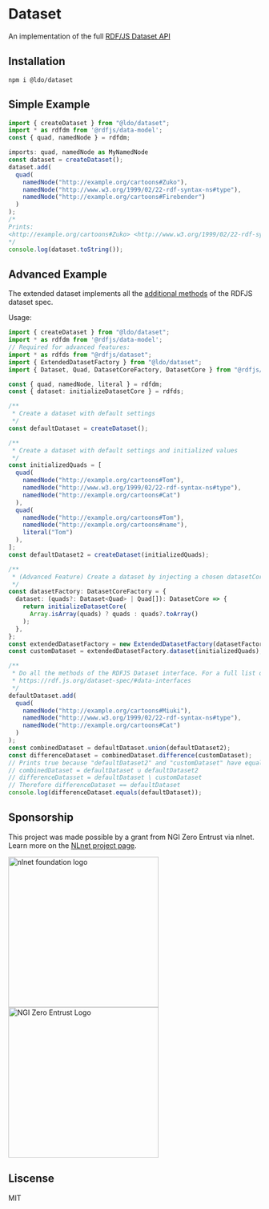 # Dataset

An implementation of the full [RDF/JS Dataset API](https://rdf.js.org/dataset-spec/)

## Installation

```
npm i @ldo/dataset
```

## Simple Example

```typescript
import { createDataset } from "@ldo/dataset";
import * as rdfdm from '@rdfjs/data-model';
const { quad, namedNode } = rdfdm;

imports: quad, namedNode as MyNamedNode
const dataset = createDataset();
dataset.add(
  quad(
    namedNode("http://example.org/cartoons#Zuko"),
    namedNode("http://www.w3.org/1999/02/22-rdf-syntax-ns#type"),
    namedNode("http://example.org/cartoons#Firebender")
  )
);
/*
Prints:
<http://example.org/cartoons#Zuko> <http://www.w3.org/1999/02/22-rdf-syntax-ns#type> <http://example.org/cartoons#Firebender> .
*/
console.log(dataset.toString());
```

## Advanced Example

The extended dataset implements all the [additional methods](https://rdf.js.org/dataset-spec/#dataset-interface) of the RDFJS dataset spec.

Usage:
```typescript
import { createDataset } from "@ldo/dataset";
import * as rdfdm from '@rdfjs/data-model';
// Required for advanced features:
import * as rdfds from "@rdfjs/dataset";
import { ExtendedDatasetFactory } from "@ldo/dataset";
import { Dataset, Quad, DatasetCoreFactory, DatasetCore } from "@rdfjs/types";

const { quad, namedNode, literal } = rdfdm;
const { dataset: initializeDatasetCore } = rdfds;

/**
 * Create a dataset with default settings
 */
const defaultDataset = createDataset();

/**
 * Create a dataset with default settings and initialized values
 */
const initializedQuads = [
  quad(
    namedNode("http://example.org/cartoons#Tom"),
    namedNode("http://www.w3.org/1999/02/22-rdf-syntax-ns#type"),
    namedNode("http://example.org/cartoons#Cat")
  ),
  quad(
    namedNode("http://example.org/cartoons#Tom"),
    namedNode("http://example.org/cartoons#name"),
    literal("Tom")
  ),
];
const defaultDataset2 = createDataset(initializedQuads);

/**
 * (Advanced Feature) Create a dataset by injecting a chosen datasetCore and datasetCoreFactory
 */
const datasetFactory: DatasetCoreFactory = {
  dataset: (quads?: Dataset<Quad> | Quad[]): DatasetCore => {
    return initializeDatasetCore(
      Array.isArray(quads) ? quads : quads?.toArray()
    );
  },
};
const extendedDatasetFactory = new ExtendedDatasetFactory(datasetFactory);
const customDataset = extendedDatasetFactory.dataset(initializedQuads);

/**
 * Do all the methods of the RDFJS Dataset interface. For a full list of methods, go to
 * https://rdf.js.org/dataset-spec/#data-interfaces
 */
defaultDataset.add(
  quad(
    namedNode("http://example.org/cartoons#Miuki"),
    namedNode("http://www.w3.org/1999/02/22-rdf-syntax-ns#type"),
    namedNode("http://example.org/cartoons#Cat")
  )
);
const combinedDataset = defaultDataset.union(defaultDataset2);
const differenceDataset = combinedDataset.difference(customDataset);
// Prints true because "defaultDataset2" and "customDataset" have equal values
// combinedDataset = defaultDataset ∪ defaultDataset2
// differenceDatasset = defaultDataset \ customDataset
// Therefore differenceDataset == defaultDataset
console.log(differenceDataset.equals(defaultDataset));
```

## Sponsorship
This project was made possible by a grant from NGI Zero Entrust via nlnet. Learn more on the [NLnet project page](https://nlnet.nl/project/SolidUsableApps/).

[<img src="https://nlnet.nl/logo/banner.png" alt="nlnet foundation logo" width="300" />](https://nlnet.nl/)
[<img src="https://nlnet.nl/image/logos/NGI0Entrust_tag.svg" alt="NGI Zero Entrust Logo" width="300" />](https://nlnet.nl/)

## Liscense
MIT